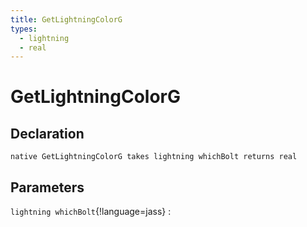 ```yaml
---
title: GetLightningColorG
types:
  - lightning
  - real
---
```


# GetLightningColorG

## Declaration

```jass
native GetLightningColorG takes lightning whichBolt returns real
```

## Parameters
`lightning whichBolt`{!language=jass}
: 
